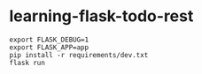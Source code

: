 # learning-flask-todo-rest

```console
export FLASK_DEBUG=1
export FLASK_APP=app
pip install -r requirements/dev.txt
flask run
```